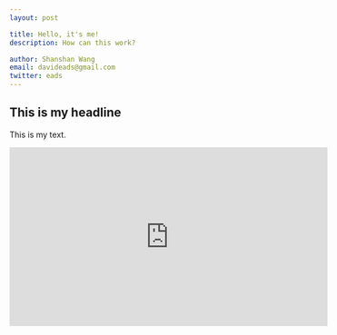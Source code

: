 ```yaml
---
layout: post

title: Hello, it's me!
description: How can this work?

author: Shanshan Wang
email: davideads@gmail.com
twitter: eads
---
```


## This is my headline

This is my text.

<iframe width="560" height="315" src="https://www.youtube.com/embed/AMjMFbhyhwY" frameborder="0" allowfullscreen></iframe>
